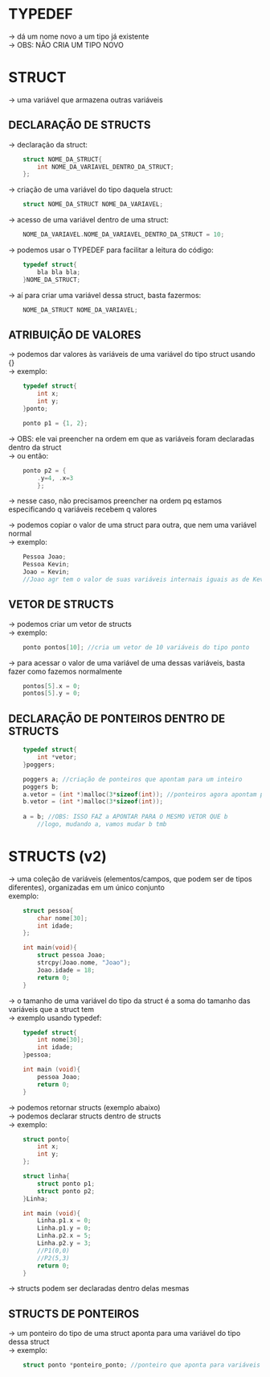 # TYPEDEF 
-> dá um nome novo a um tipo já existente <br />
-> OBS: NÃO CRIA UM TIPO NOVO

# STRUCT
-> uma variável que armazena outras variáveis <br />

## DECLARAÇÃO DE STRUCTS
-> declaração da struct:
```c
    struct NOME_DA_STRUCT{
        int NOME_DA_VARIAVEL_DENTRO_DA_STRUCT;
    };
```

-> criação de uma variável do tipo daquela struct:
```c
    struct NOME_DA_STRUCT NOME_DA_VARIAVEL;
```

-> acesso de uma variável dentro de uma struct:
```c
    NOME_DA_VARIAVEL.NOME_DA_VARIAVEL_DENTRO_DA_STRUCT = 10;
```

-> podemos usar o TYPEDEF para facilitar a leitura do código:
```c
    typedef struct{
        bla bla bla;
    }NOME_DA_STRUCT;
```

-> aí para criar uma variável dessa struct, basta fazermos:
```c
    NOME_DA_STRUCT NOME_DA_VARIAVEL;
```

## ATRIBUIÇÃO DE VALORES
-> podemos dar valores às variáveis de uma variável do tipo struct usando {} <br />
-> exemplo:
```c
    typedef struct{
        int x;
        int y;
    }ponto;

    ponto p1 = {1, 2};
```
-> OBS: ele vai preencher na ordem em que as variáveis foram declaradas dentro da struct <br />
-> ou então:
```c
    ponto p2 = {
        .y=4, .x=3
        };
```
-> nesse caso, não precisamos preencher na ordem pq estamos especificando q variáveis recebem q valores <br />

-> podemos copiar o valor de uma struct para outra, que nem uma variável normal <br />
-> exemplo:
```c
    Pessoa Joao;
    Pessoa Kevin;
    Joao = Kevin;
    //Joao agr tem o valor de suas variáveis internais iguais as de Kevin
```

## VETOR DE STRUCTS
-> podemos criar um vetor de structs <br />
-> exemplo:
```c
    ponto pontos[10]; //cria um vetor de 10 variáveis do tipo ponto
```
-> para acessar o valor de uma variável de uma dessas variáveis, basta fazer como fazemos normalmente
```c
    pontos[5].x = 0;
    pontos[5].y = 0;
```

## DECLARAÇÃO DE PONTEIROS DENTRO DE STRUCTS
```c
    typedef struct{
        int *vetor;
    }poggers;

    poggers a; //criação de ponteiros que apontam para um inteiro
    poggers b;
    a.vetor = (int *)malloc(3*sizeof(int)); //ponteiros agora apontam para o início de uma memória na heap
    b.vetor = (int *)malloc(3*sizeof(int));
    
    a = b; //OBS: ISSO FAZ a APONTAR PARA O MESMO VETOR QUE b
        //logo, mudando a, vamos mudar b tmb
```

# STRUCTS (v2)
-> uma coleção de variáveis (elementos/campos, que podem ser de tipos diferentes), organizadas em um único conjunto <br />
exemplo:
```c
    struct pessoa{
        char nome[30];
        int idade;
    };

    int main(void){
        struct pessoa Joao;
        strcpy(Joao.nome, "Joao");
        Joao.idade = 18;
        return 0;
    }
```
-> o tamanho de uma variável do tipo da struct é a soma do tamanho das variáveis que a struct tem <br />
-> exemplo usando typedef:
```c
    typedef struct{
        int nome[30];
        int idade;
    }pessoa;

    int main (void){
        pessoa Joao;
        return 0;
    }
```
-> podemos retornar structs (exemplo abaixo) <br />
-> podemos declarar structs dentro de structs <br />
-> exemplo:
```c
    struct ponto{
        int x;
        int y;
    };

    struct linha{
        struct ponto p1;
        struct ponto p2;
    }Linha;

    int main (void){
        Linha.p1.x = 0;
        Linha.p1.y = 0;
        Linha.p2.x = 5;
        Linha.p2.y = 3;
        //P1(0,0)
        //P2(5,3)
        return 0;
    }
```
-> structs podem ser declaradas dentro delas mesmas

## STRUCTS DE PONTEIROS
-> um ponteiro do tipo de uma struct aponta para uma variável do tipo dessa struct <br />
-> exemplo:
```c
    struct ponto *ponteiro_ponto; //ponteiro que aponta para variáveis do tipo "struct ponto"
```